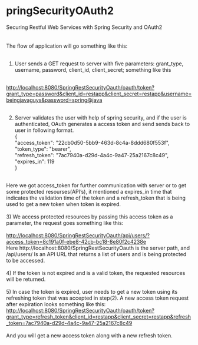 pringSecurityOAuth2
====================

Securing Restful Web Services with Spring Security and OAuth2 
<br/><br/><br/>
The flow of application will go something like this:<br/><br/>
1) User sends a GET request to server with five parameters: grant_type,  username, password, client_id, client_secret;  something like this
<br/>
<a href="http://localhost:8080/SpringRestSecurityOauth/oauth/token?grant_type=password&client_id=restapp&client_secret=restapp&username=beingjavaguys&password=spring@java">http://localhost:8080/SpringRestSecurityOauth/oauth/token?grant_type=password&client_id=restapp&client_secret=restapp&username=beingjavaguys&password=spring@java</a>  <br/><br/>

2) Server validates the user with help of spring security, and if the user is authenticated, OAuth generates a access token and send sends back to user in following format.<br/>
{<br/>
"access_token": "22cb0d50-5bb9-463d-8c4a-8ddd680f553f",<br/>
"token_type": "bearer",<br/>
"refresh_token": "7ac7940a-d29d-4a4c-9a47-25a2167c8c49",<br/>
"expires_in": 119<br/>
}<br/><br/>

Here we got access_token for further communication with server or to get some protected resourses(API’s), it mentioned a expires_in time that indicates the validation time of the token and a refresh_token that is being used to get a new token when token is expired.<br/><br/>
3) We access protected resources by passing this access token as a parameter, the request goes something like this:<br/><br/>
<a href="http://localhost:8080/SpringRestSecurityOauth/api/users/?access_token=8c191a0f-ebe8-42cb-bc18-8e80f2c4238e">http://localhost:8080/SpringRestSecurityOauth/api/users/?access_token=8c191a0f-ebe8-42cb-bc18-8e80f2c4238e</a><br />
Here http://localhost:8080/SpringRestSecurityOauth is the server path, and  /api/users/
Is an API  URL that returns a list of users and is being protected to be accessed.
<br/><br/>
4) If the token is not expired and is a valid token, the requested resources will be returned.<br/><br/>
5) In case the token is expired, user needs to get a new token using its refreshing token that was accepted in step(2). A new access token request after expiration looks something like this:<br/>
<a href="http://localhost:8080/SpringRestSecurityOauth/oauth/token?grant_type=refresh_token&client_id=restapp&client_secret=restapp&refresh_token=7ac7940a-d29d-4a4c-9a47-25a2167c8c49">http://localhost:8080/SpringRestSecurityOauth/oauth/token?grant_type=refresh_token&client_id=restapp&client_secret=restapp&refresh_token=7ac7940a-d29d-4a4c-9a47-25a2167c8c49</a><br/><br/>
And you will get a new access token along with a new refresh token.

